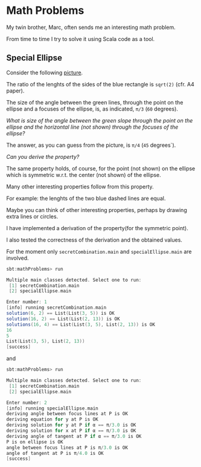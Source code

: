 # Math Problems

My twin brother, Marc, often sends me an interesting math problem.

From time to time I try to solve it using Scala code as a tool.

## Special Ellipse

Consider the following [picture](https://github.com/LucDuponcheelAtGitHub/mathProblems/blob/master/png/ellipse.png).

The ratio of the lenghts of the sides of the blue rectangle is `sqrt(2)` (cfr. A4 paper).

The size of the angle between the green lines, through the point on the ellipse
and a focuses of the ellipse, is, as indicated, `π/3` (`60` degrees).

*What is size of the angle between the green slope through the point on the*
*ellipse and the horizontal line (not shown) through the focuses of the ellipse?*

The answer, as you can guess from the picture, is `π/4` (`45` degrees`).

*Can you derive the property?*

The same property holds, of course, for the point (not shown) on the ellipse
which is symmetric w.r.t. the center (not shown) of the ellipse.

Many other interesting properties follow from this property.

For example: the lenghts of the two blue dashed lines are equal.

Maybe you can think of other interesting properties,
perhaps by drawing extra lines or circles.

I have implemented a derivation of the property(for the symmetric point).

I also tested the correctness of the derivation and the obtained values.

For the moment only `secretCombination.main` and `specialEllipse.main` are involved.

```scala
sbt:mathProblems> run

Multiple main classes detected. Select one to run:
 [1] secretCombination.main
 [2] specialEllipse.main

Enter number: 1
[info] running secretCombination.main 
solution(6, 2) == List(List(3, 5)) is OK
solution(16, 2) == List(List(2, 13)) is OK
solutions(16, 4) == List(List(3, 5), List(2, 13)) is OK
16
5
List(List(3, 5), List(2, 13))
[success]
```

and

```scala
sbt:mathProblems> run

Multiple main classes detected. Select one to run:
 [1] secretCombination.main
 [2] specialEllipse.main

Enter number: 2
[info] running specialEllipse.main 
deriving angle between focus lines at P is OK
deriving equation for y at P is OK
deriving solution for y at P if α == π/3.0 is OK
deriving solution for x at P if α == π/3.0 is OK
deriving angle of tangent at P if α == π/3.0 is OK
P is on ellipse is OK
angle between focus lines at P is π/3.0 is OK
angle of tangent at P is π/4.0 is OK
[success]
```
